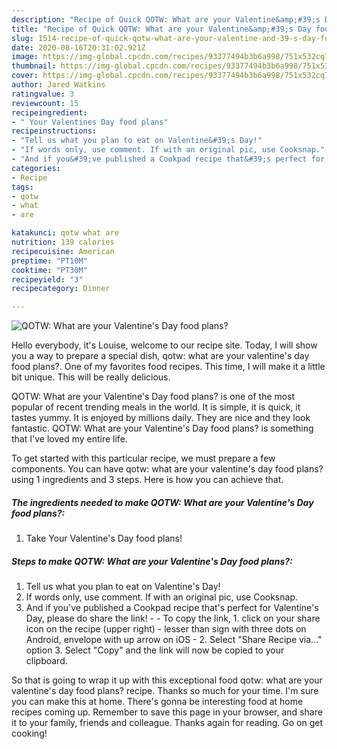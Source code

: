 ```yaml
---
description: "Recipe of Quick QOTW: What are your Valentine&amp;#39;s Day food plans?"
title: "Recipe of Quick QOTW: What are your Valentine&amp;#39;s Day food plans?"
slug: 1514-recipe-of-quick-qotw-what-are-your-valentine-and-39-s-day-food-plans
date: 2020-08-16T20:31:02.921Z
image: https://img-global.cpcdn.com/recipes/93377494b3b6a998/751x532cq70/qotw-what-are-your-valentines-day-food-plans-recipe-main-photo.jpg
thumbnail: https://img-global.cpcdn.com/recipes/93377494b3b6a998/751x532cq70/qotw-what-are-your-valentines-day-food-plans-recipe-main-photo.jpg
cover: https://img-global.cpcdn.com/recipes/93377494b3b6a998/751x532cq70/qotw-what-are-your-valentines-day-food-plans-recipe-main-photo.jpg
author: Jared Watkins
ratingvalue: 3
reviewcount: 15
recipeingredient:
- " Your Valentines Day food plans"
recipeinstructions:
- "Tell us what you plan to eat on Valentine&#39;s Day!"
- "If words only, use comment. If with an original pic, use Cooksnap."
- "And if you&#39;ve published a Cookpad recipe that&#39;s perfect for Valentine&#39;s Day, please do share the link!  To copy the link, 1. click on your share icon on the recipe (upper right) - lesser than sign with three dots on Android, envelope with up arrow on iOS - 2. Select &#34;Share Recipe via...&#34; option 3. Select &#34;Copy&#34; and the link will now be copied to your clipboard."
categories:
- Recipe
tags:
- qotw
- what
- are

katakunci: qotw what are 
nutrition: 139 calories
recipecuisine: American
preptime: "PT10M"
cooktime: "PT30M"
recipeyield: "3"
recipecategory: Dinner

---
```



![QOTW: What are your Valentine&#39;s Day food plans?](https://img-global.cpcdn.com/recipes/93377494b3b6a998/751x532cq70/qotw-what-are-your-valentines-day-food-plans-recipe-main-photo.jpg)

Hello everybody, it's Louise, welcome to our recipe site. Today, I will show you a way to prepare a special dish, qotw: what are your valentine&#39;s day food plans?. One of my favorites food recipes. This time, I will make it a little bit unique. This will be really delicious.



QOTW: What are your Valentine&#39;s Day food plans? is one of the most popular of recent trending meals in the world. It is simple, it is quick, it tastes yummy. It is enjoyed by millions daily. They are nice and they look fantastic. QOTW: What are your Valentine&#39;s Day food plans? is something that I've loved my entire life.


To get started with this particular recipe, we must prepare a few components. You can have qotw: what are your valentine&#39;s day food plans? using 1 ingredients and 3 steps. Here is how you can achieve that.

<!--inarticleads1-->

##### The ingredients needed to make QOTW: What are your Valentine&#39;s Day food plans?:

1. Take  Your Valentine&#39;s Day food plans!




<!--inarticleads2-->

##### Steps to make QOTW: What are your Valentine&#39;s Day food plans?:

1. Tell us what you plan to eat on Valentine&#39;s Day!
1. If words only, use comment. If with an original pic, use Cooksnap.
1. And if you&#39;ve published a Cookpad recipe that&#39;s perfect for Valentine&#39;s Day, please do share the link! -  - To copy the link, 1. click on your share icon on the recipe (upper right) - lesser than sign with three dots on Android, envelope with up arrow on iOS - 2. Select &#34;Share Recipe via...&#34; option 3. Select &#34;Copy&#34; and the link will now be copied to your clipboard.




So that is going to wrap it up with this exceptional food qotw: what are your valentine&#39;s day food plans? recipe. Thanks so much for your time. I'm sure you can make this at home. There's gonna be interesting food at home recipes coming up. Remember to save this page in your browser, and share it to your family, friends and colleague. Thanks again for reading. Go on get cooking!
